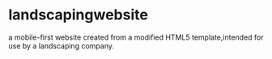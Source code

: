 # landscapingwebsite
a mobile-first website created from a modified HTML5 template,intended for use by a landscaping company.
